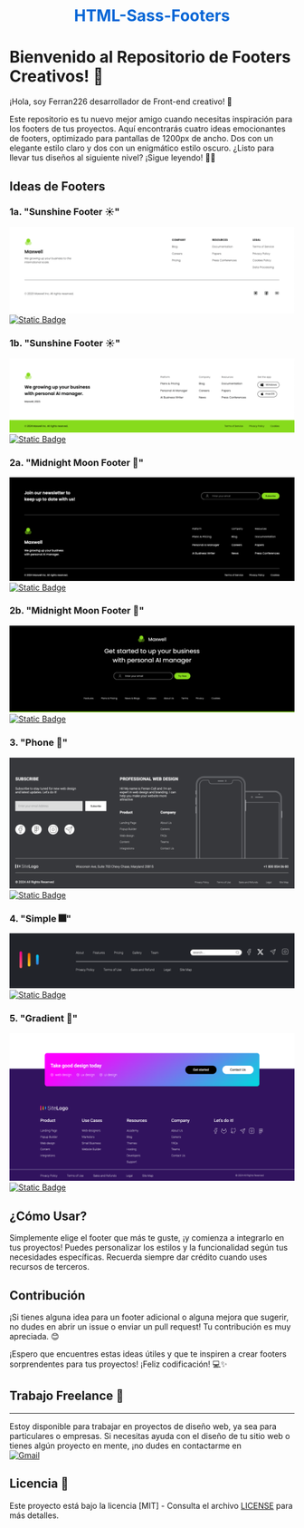<h1 align="center" style="color: #0366d6;">
   HTML-Sass-Footers 
</h1>

# Bienvenido al Repositorio de Footers Creativos! 🎨

¡Hola, soy Ferran226 desarrollador de Front-end creativo! 👋

Este repositorio es tu nuevo mejor amigo cuando necesitas inspiración para los footers de tus proyectos. Aquí encontrarás cuatro ideas emocionantes de footers, optimizado para pantallas de 1200px de ancho. Dos con un elegante estilo claro y dos con un enigmático estilo oscuro. ¿Listo para llevar tus diseños al siguiente nivel? ¡Sigue leyendo! 💼✨

## Ideas de Footers

### 1a. "Sunshine Footer ☀️"

![Sunshine Footer](/img/footer01a_Light.png)
[![Static Badge](https://img.shields.io/badge/Ver%20Codigo-%2387DB1C?style=for-the-badge&labelColor=%2387DB1C&color=%2387DB1C)](/footer01a-Light/)

### 1b. "Sunshine Footer ☀️"

![Sunshine Footer](/img/footer01b-Light.png)
[![Static Badge](https://img.shields.io/badge/Ver%20Codigo-%2387DB1C?style=for-the-badge&labelColor=%2387DB1C&color=%2387DB1C)](/footer01b-Light/)

### 2a. "Midnight Moon Footer 🌙"

![Midnight Moon Footer](/img/footer01a-Dark.png)
[![Static Badge](https://img.shields.io/badge/Ver%20Codigo-%2387DB1C?style=for-the-badge&labelColor=%2387DB1C&color=%2387DB1C)](/footer01a-Dark/)

### 2b. "Midnight Moon Footer 🌙"

![Midnight Moon Footer](/img/footer01b-Dark.png)
[![Static Badge](https://img.shields.io/badge/Ver%20Codigo-%2387DB1C?style=for-the-badge&labelColor=%2387DB1C&color=%2387DB1C)](/footer01b-Dark/)

### 3. "Phone 📱"

![Footer Phone](/img/%20footer03-Phone.png)
[![Static Badge](https://img.shields.io/badge/ver%20codigo-%2337383C?style=for-the-badge)](/footer-phone/)

### 4. "Simple 🎆"

![Footer Simple](/img/footer04-simple.png)
[![Static Badge](https://img.shields.io/badge/ver%20codigo-%23EE1185?style=for-the-badge)](/footer-simple/)

### 5. "Gradient 🌈"

![Footer Gradient](/img/footer05-gradient.png)
[![Static Badge](https://img.shields.io/badge/ver%20codigo-%2331135E?style=for-the-badge)](/footer-gradient/)



## ¿Cómo Usar?

Simplemente elige el footer que más te guste, ¡y comienza a integrarlo en tus proyectos! Puedes personalizar los estilos y la funcionalidad según tus necesidades específicas. Recuerda siempre dar crédito cuando uses recursos de terceros.

## Contribución

¡Si tienes alguna idea para un footer adicional o alguna mejora que sugerir, no dudes en abrir un issue o enviar un pull request! Tu contribución es muy apreciada. 😊

¡Espero que encuentres estas ideas útiles y que te inspiren a crear footers sorprendentes para tus proyectos! ¡Feliz codificación! 💻✨

## Trabajo Freelance 💼

---

Estoy disponible para trabajar en proyectos de diseño web, ya sea para particulares o empresas. Si necesitas ayuda con el diseño de tu sitio web o tienes algún proyecto en mente, ¡no dudes en contactarme en 
<br>
[![Gmail](https://img.shields.io/badge/Email%20personal-white?style=for-the-badge&logo=gmail&logoColor=white&label=ferrancolllopez%40gmail.com&labelColor=black&color=%23EA4335)](mailto:ferrancolllopez@gmail.com)


## Licencia 📜

Este proyecto está bajo la licencia [MIT] - Consulta el archivo [LICENSE](LICENSE) para más detalles.

